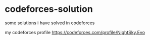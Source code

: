 # codeforces-solution
some solutions i have solved in codeforces

my codeforces profile https://codeforces.com/profile/NightSky.Evo
